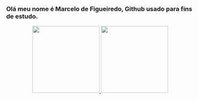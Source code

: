 ### Olá meu nome é Marcelo de Figueiredo, Github usado para fins de estudo.

<div align="center">
  <a href="https://github.com/MarceloFigs">
  <img height="180em" src="https://github-readme-stats.vercel.app/api?username=MarceloFigs&show_icons=true&theme=algolia&include_all_commits=true&count_private=true"/>
  <img height="180em" src="https://github-readme-stats.vercel.app/api/top-langs/?username=MarceloFigs&layout=compact&langs_count=7&theme=algolia"/>
</div>

<!--
**MarceloFigs/MarceloFigs** is a ✨ _special_ ✨ repository because its `README.md` (this file) appears on your GitHub profile.

Here are some ideas to get you started:

- 🔭 I’m currently working on ...
- 🌱 I’m currently learning ...
- 👯 I’m looking to collaborate on ...
- 🤔 I’m looking for help with ...
- 💬 Ask me about ...
- 📫 How to reach me: ...
- 😄 Pronouns: ...
- ⚡ Fun fact: ...
-->
